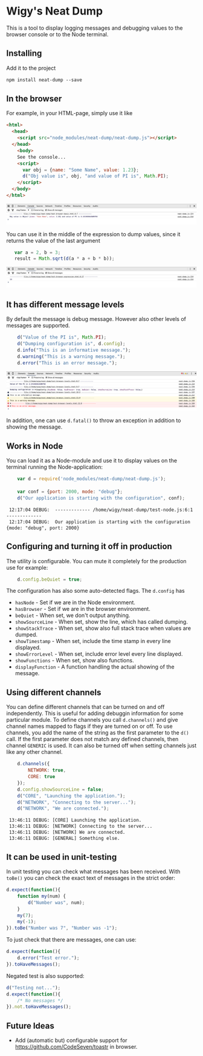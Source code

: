 # Wigy's Neat Dump

This is a tool to display logging messages and debugging values to the browser console or to the Node terminal.

## Installing

Add it to the project

```html
npm install neat-dump --save
```

## In the browser

For example, in your HTML-page, simply use it like

```html
<html>
  <head>
    <script src="node_modules/neat-dump/neat-dump.js"></script>
  </head>
    <body>
    See the console...
    <script>
      var obj = {name: "Some Name", value: 1.23};
      d("Obj value is", obj, "and value of PI is", Math.PI);
    </script>
  </body>
</html>
```

![alt text](https://raw.githubusercontent.com/wigy/neat-dump/master/pics/test-browser-basics.png "Screen shot from console.")

You can use it in the middle of the expression to dump values, since it returns the value of
the last argument

```js
   var a = 2, b = 3;
   result = Math.sqrt(d(a * a + b * b));
```

![alt text](https://raw.githubusercontent.com/wigy/neat-dump/master/pics/test-browser-expressions.png "Screen shot from console.")

## It has different message levels

By default the message is debug message. However also other levels of messages are supported.

```js
    d("Value of the PI is", Math.PI);
    d("Dumping configuration is", d.config);
    d.info("This is an informative message.");
    d.warning("This is a warning message.");
    d.error("This is an error message.");
```

![alt text](https://raw.githubusercontent.com/wigy/neat-dump/master/pics/test-browser-levels.png "Screen shot from console.")

In addition, one can use `d.fatal()` to throw an exception in addition to showing the message.

## Works in Node

You can load it as a Node-module and use it to display values on the terminal running the
Node-application:

```js
    var d = require('node_modules/neat-dump/neat-dump.js');

    var conf = {port: 2000, mode: "debug"};
    d("Our application is starting with the configuration", conf);
```

```shell
 12:17:04 DEBUG:  ------------- /home/wigy/neat-dump/test-node.js:6:1 -------------
 12:17:04 DEBUG:  Our application is starting with the configuration {mode: "debug", port: 2000}
```

## Configuring and turning it off in production

The utility is configurable. You can mute it completely for the production use for example:

```js
    d.config.beQuiet = true;
```

The configuration has also some auto-detected flags. The `d.config` has

* `hasNode` - Set if we are in the Node environment.
* `hasBrowser` - Set if we are in the browser environment.
* `beQuiet` - When set, we don't output anything.
* `showSourceLine` - When set, show the line, which has called dumping.
* `showStackTrace` - When set, show also full stack trace when values are dumped.
* `showTimestamp` - When set, include the time stamp in every line displayed.
* `showErrorLevel` - When set, include error level every line displayed.
* `showFunctions` - When set, show also functions.
* `displayFunction` - A function handling the actual showing of the message.

## Using different channels

You can define different channels that can be turned on and off independently. This is useful for
adding debuggin information for some particular module. To define channels you call `d.channels()`
and give channel names mapped to flags if they are turned on or off. To use channels, you add the
name of the string as the first parameter to the `d()` call. If the first parameter does not match
any defined channels, then channel `GENERIC` is used. It can also be turned off when setting
channels just like any other channel.

```js
    d.channels({
        NETWORK: true,
        CORE: true
    });
    d.config.showSourceLine = false;
    d("CORE", "Launching the application.");
    d("NETWORK", "Connecting to the server...");
    d("NETWORK", "We are connected.");
```

```shell
 13:46:11 DEBUG: [CORE] Launching the application.
 13:46:11 DEBUG: [NETWORK] Connecting to the server...
 13:46:11 DEBUG: [NETWORK] We are connected.
 13:46:11 DEBUG: [GENERAL] Something else.
```

## It can be used in unit-testing

In unit testing you can check what messages has been received. With `toBe()` you can check the exact
text of messages in the strict order:

```js
d.expect(function(){
    function my(num) {
        d("Number was", num);
    }
    my(7);
    my(-1);
}).toBe("Number was 7", "Number was -1");
```

To just check that there are messages, one can use:

```js
d.expect(function(){
    d.error("Test error.");
}).toHaveMessages();
```

Negated test is also supported:

```js
d("Testing not...");
d.expect(function(){
    /* No messages */
}).not.toHaveMessages();
```

## Future Ideas

* Add (automatic but) configurable support for https://github.com/CodeSeven/toastr in browser.
